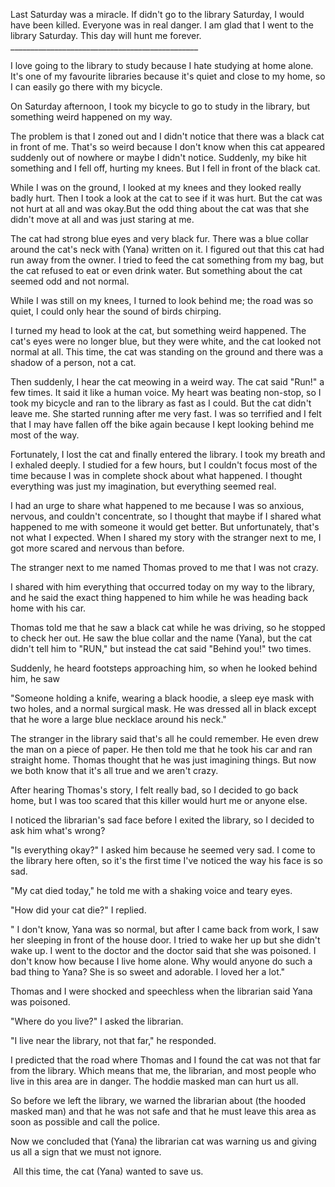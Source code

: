 Last Saturday was a miracle. If didn't go to the library Saturday, I would have been killed. Everyone was in real danger. I am glad that I went to the library Saturday. This day will hunt me forever.
      _______________________________________________

I love going to the library to study because I hate studying at home alone. It's one of my favourite libraries because it's quiet and close to my home, so I can easily go there with my bicycle.


On Saturday afternoon, I took my bicycle to go to study in the library, but something weird happened on my way.

 The problem is that I zoned out and I didn't notice that there was a black cat in front of me. That's so weird because I don't know when this cat appeared suddenly out of nowhere or maybe I didn't notice. Suddenly, my bike hit something and I fell off, hurting my knees. But I fell in front of the black cat.

While I was on the ground, I looked at my knees and they looked really badly hurt. Then I took a look at the cat to see if it was hurt. But the cat was not hurt at all and was okay.But the odd thing about the cat was that she didn't move at all and was just staring at me.

The cat had strong blue eyes and very black fur. There was a blue collar around the cat's neck with (Yana) written on it. I figured out that this cat had run away from the owner. I tried to feed the cat something from my bag, but the cat refused to eat or even drink water. 
But something about the cat seemed odd and not normal.

While I was still on my knees, I turned to look behind me; the road was so quiet, I could only hear the sound of birds chirping.

 I turned my head to look at the cat, but something weird happened. The cat's eyes were no longer blue, but they were white, and the cat looked not normal at all. This time, the cat was standing on the ground and there was a shadow of a person, not a cat.

 Then suddenly, I hear the cat meowing in a weird way. The cat said "Run!" a few times. It said it like a human voice.
My heart was beating non-stop, so I took my bicycle and ran to the library as fast as I could. But the cat didn't leave me. She started running after me very fast. I was so terrified and I felt that I may have fallen off the bike again because I kept looking behind me most of the way.

 Fortunately, I lost the cat and finally entered the library.
I took my breath and I exhaled deeply. I studied for a few hours, but I couldn't focus most of the time because I was in complete shock about what happened. I thought everything was just my imagination, but everything seemed real.

I had an urge to share what happened to me because I was so anxious, nervous, and couldn't concentrate, so I thought that maybe if I shared what happened to me with someone it would get better. But unfortunately, that's not what I expected. When I shared my story with the stranger next to me, I got more scared and nervous than before. 

The stranger next to me named Thomas proved to me that I was not crazy.

I shared with him everything that occurred today on my way to the library, and he said the exact thing happened to him while he was heading back home with his car.

Thomas told me that he saw a black cat while he was driving, so he stopped to check her out. He saw the blue collar and the name (Yana), but the cat didn't tell him to "RUN," but instead the cat said "Behind you!" two times.

 Suddenly, he heard footsteps approaching him, so when he looked behind him, he saw 

"Someone holding a knife, wearing a black hoodie, a sleep eye mask with two holes, and a normal surgical mask. He was dressed all in black except that he wore a large blue necklace around his neck." 

The stranger in the library said that's all he could remember. He even drew the man on a piece of paper. He then told me that he took his car and ran straight home.
Thomas thought that he was just imagining things. But now we both know that it's all true and we aren't crazy.

After hearing Thomas's story, I felt really bad, so I decided to go back home, but I was too scared that this killer would hurt me or anyone else.

I noticed the librarian's sad face before I exited the library, so I decided to ask him what's wrong?

"Is everything okay?" I asked him because he seemed very sad. I come to the library here often, so it's the first time I've noticed the way his face is so sad.

"My cat died today," he told me with a shaking voice and teary eyes.

"How did your cat die?" I replied.

" I don't know, Yana was so normal, but after I came back from work, I saw her sleeping in front of the house door. I tried to wake her up but she didn't wake up. I went to the doctor and the doctor said that she was poisoned. I don't know how because I live home alone. Why would anyone do such a bad thing to Yana? She is so sweet and adorable. I loved her a lot." 

Thomas and I were shocked and speechless when the librarian said Yana was poisoned.

"Where do you live?" I asked the librarian.

"I live near the library, not that far," he responded.

I predicted that the road where Thomas and I found the cat was not that far from the library. Which means that me, the librarian, and most people who live in this area are in danger. The hoddie masked man can hurt us all.

So before we left the library, we warned the librarian about (the hooded masked man) and that he was not safe and that he must leave this area as soon as possible and call the police.

Now we concluded that (Yana) the librarian cat was warning us and giving us all a sign that we must not ignore.

 All this time, the cat (Yana) wanted to save us. 
 